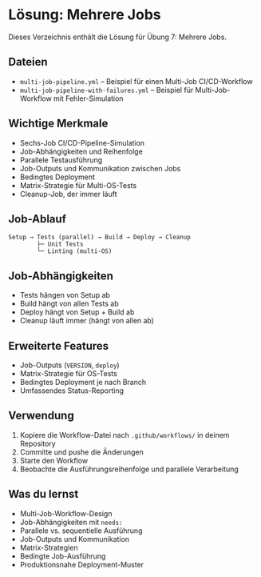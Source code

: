 # Lösung: Mehrere Jobs

Dieses Verzeichnis enthält die Lösung für Übung 7: Mehrere Jobs.

## Dateien
- `multi-job-pipeline.yml` – Beispiel für einen Multi-Job CI/CD-Workflow
- `multi-job-pipeline-with-failures.yml` – Beispiel für Multi-Job-Workflow mit Fehler-Simulation

## Wichtige Merkmale
- Sechs-Job CI/CD-Pipeline-Simulation
- Job-Abhängigkeiten und Reihenfolge
- Parallele Testausführung
- Job-Outputs und Kommunikation zwischen Jobs
- Bedingtes Deployment
- Matrix-Strategie für Multi-OS-Tests
- Cleanup-Job, der immer läuft

## Job-Ablauf
```
Setup → Tests (parallel) → Build → Deploy → Cleanup
        ├─ Unit Tests
        └─ Linting (multi-OS)
```

## Job-Abhängigkeiten
- Tests hängen von Setup ab
- Build hängt von allen Tests ab
- Deploy hängt von Setup + Build ab
- Cleanup läuft immer (hängt von allen ab)

## Erweiterte Features
- Job-Outputs (`VERSION`, `deploy`)
- Matrix-Strategie für OS-Tests
- Bedingtes Deployment je nach Branch
- Umfassendes Status-Reporting

## Verwendung
1. Kopiere die Workflow-Datei nach `.github/workflows/` in deinem Repository
2. Committe und pushe die Änderungen
3. Starte den Workflow
4. Beobachte die Ausführungsreihenfolge und parallele Verarbeitung

## Was du lernst
- Multi-Job-Workflow-Design
- Job-Abhängigkeiten mit `needs:`
- Parallele vs. sequentielle Ausführung
- Job-Outputs und Kommunikation
- Matrix-Strategien
- Bedingte Job-Ausführung
- Produktionsnahe Deployment-Muster
